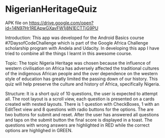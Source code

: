 # NigerianHeritageQuiz

APK file on https://drive.google.com/open?id=14N97Hr1REApwGXavFW1j8N1ECTTjG9PU

Introduction:
This app was developed for the Android Basics course #7DaysofCodeChallenge which is part of the Google Africa Challenge scholarship program with Andela and Udacity.
In developing this app I have tried to combine all the things I learnt in this awesome course.

Topic:
The topic Nigeria Heritage was chosen because the influence of western civilisation on Africa has adversely affected the traditional cultures of the indigenous African people and the over dependence on the western style of education has greatly limited the passing down of our history. This quiz will help preserve the culture and history of Africa, specifically Nigeria.

Structure:
It is a short quiz of 10 questions, the user is expected to attempt all. The root layout is a scroll view, each question is presented on a cards created with nested layouts. There is 1 question with CheckBoxes, 1 with an EditText view and 8 questions with radio buttons for the options. The are two buttons for submit and reset. After the user has answered all questions and taps on the submit button the final score is displayed in a toast. The questions with wrong answers are highlighted in RED while the correct options are highlighed in GREEN.
